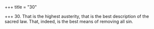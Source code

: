 +++
title = "30"

+++
30. That is the highest austerity, that is the best description of the sacred law. That, indeed, is the best means of removing all sin.
